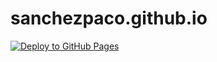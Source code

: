 # sanchezpaco.github.io

[![Deploy to GitHub Pages](https://github.com/sanchezpaco/sanchezpaco.github.io/actions/workflows/deploy.yml/badge.svg)](https://github.com/sanchezpaco/sanchezpaco.github.io/actions/workflows/deploy.yml)